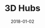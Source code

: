 ---
layout: site
title: "3D Hubs"
date: 2018-01-02
categories: [community]
version: 1.5.8
major: 1
minor: 5
patch: 8
slug: 3d-hubs
link: https://www.3dhubs.com/
submitter: lpolepeddi
permalink: /sites/:slug
---